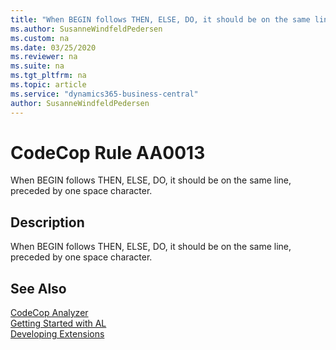 ```yaml
---
title: "When BEGIN follows THEN, ELSE, DO, it should be on the same line, preceded by one space character."
ms.author: SusanneWindfeldPedersen
ms.custom: na
ms.date: 03/25/2020
ms.reviewer: na
ms.suite: na
ms.tgt_pltfrm: na
ms.topic: article
ms.service: "dynamics365-business-central"
author: SusanneWindfeldPedersen
---
```

[//]: # (START>DO_NOT_EDIT)
[//]: # (IMPORTANT:Do not edit any of the content between here and the END>DO_NOT_EDIT.)
[//]: # (Any modifications should be made in the .xml files in the ModernDev repo.)
# CodeCop Rule AA0013
When BEGIN follows THEN, ELSE, DO, it should be on the same line, preceded by one space character.  

## Description
When BEGIN follows THEN, ELSE, DO, it should be on the same line, preceded by one space character.

[//]: # (IMPORTANT: END>DO_NOT_EDIT)
## See Also  
[CodeCop Analyzer](codecop.md)  
[Getting Started with AL](../devenv-get-started.md)  
[Developing Extensions](../devenv-dev-overview.md)  